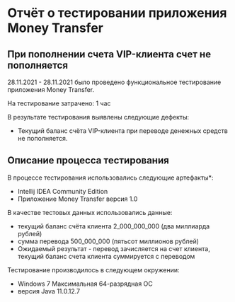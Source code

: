 # Отчёт о тестировании приложения Money Transfer

## При пополнении счета VIP-клиента счет не пополняется

28.11.2021 - 28.11.2021 было проведено функциональное тестирование приложения Money Transfer.

На тестирование затрачено: 1 час

В результате тестирования выявлены следующие дефекты:
* Текущий баланс счёта VIP-клиента при переводе денежных средств не пополняется.

## Описание процесса тестирования

В процессе тестирования использовались следующие артефакты*:
* Intellij IDEA Community Edition
* Приложение Money Transfer версия 1.0



В качестве тестовых данных использовались данные:
* текущий баланс счёта клиента 2_000_000_000 (два миллиарда рублей)
* сумма перевода 500_000_000 (пятьсот миллионов рублей)
* Ожидаемый результат - перевод зачисляется на счет клиента, текущий баланс счета клиента суммируется с переводом

Тестирование производилось в следующем окружении:
* Windows 7 Максимальная 64-разрядная ОС
* версия Java 11.0.12.7